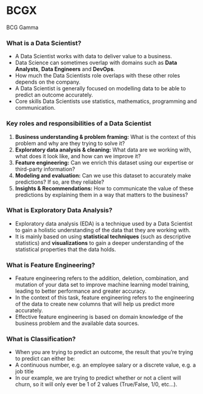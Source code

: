 # BCGX
BCG Gamma

### **What is a Data Scientist?**

- A Data Scientist works with data to deliver value to a business.
- Data Science can sometimes overlap with domains such as **Data Analysts**, **Data Engineers** and **DevOps**.
- How much the Data Scientists role overlaps with these other roles depends on the company.
- A Data Scientist is generally focused on modelling data to be able to predict an outcome accurately.
- Core skills Data Scientists use statistics, mathematics, programming and communication.

### Key roles and responsibilities of a **Data Scientist**

1. **Business understanding & problem framing:** What is the context of this problem and why are they trying to solve it? 
2. **Exploratory data analysis & cleaning:** What data are we working with, what does it look like, and how can we improve it?
3. **Feature engineering:** Can we enrich this dataset using our expertise or third-party information? 
4. **Modeling and evaluation:** Can we use this dataset to accurately make predictions? If so, are they reliable?
5. **Insights & Recommendations:** How to communicate the value of these predictions by explaining them in a way that matters to the business?

### What is **Exploratory Data Analysis**?

- Exploratory data analysis (EDA) is a technique used by a Data Scientist to gain a holistic understanding of the data that they are working with.
- It is mainly based on using **statistical techniques** (such as descriptive statistics) and **visualizations** to gain a deeper understanding of the statistical properties that the data holds.

### What is **Feature Engineering**?

- Feature engineering refers to the addition, deletion, combination, and mutation of your data set to improve machine learning model training, leading to better performance and greater accuracy.
- In the context of this task, feature engineering refers to the engineering of the data to create new columns that will help us predict more accurately.
- Effective feature engineering is based on domain knowledge of the business problem and the available data sources.

### What is **Classification**?

- When you are trying to predict an outcome, the result that you’re trying to predict can either be:
- A continuous number, e.g. an employee salary or a discrete value, e.g. a job title
- In our example, we are trying to predict whether or not a client will churn, so it will only ever be 1 of 2 values (True/False, 1/0, etc…).

